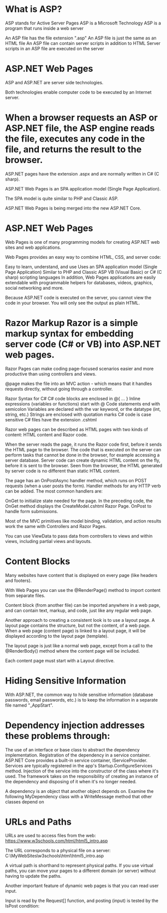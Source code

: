 
What is ASP?
===
ASP stands for Active Server Pages
ASP is a Microsoft Technology
ASP is a program that runs inside a web server

An ASP file has the file extension ".asp"
An ASP file is just the same as an HTML file
An ASP file can contain server scripts in addition to HTML
Server scripts in an ASP file are executed on the server

ASP.NET Web Pages
======
ASP and ASP.NET are server side technologies.

Both technologies enable computer code to be executed by an Internet server.

When a browser requests an ASP or ASP.NET file, the ASP engine reads the file, executes any code in the file, and returns the result to the browser.
======

ASP.NET pages have the extension .aspx and are normally written in C# (C sharp).

ASP.NET Web Pages is an SPA application model (Single Page Application).

The SPA model is quite similar to PHP and Classic ASP.

ASP.NET Web Pages is being merged into the new ASP.NET Core.



ASP.NET Web Pages
=====
Web Pages is one of many programming models for creating ASP.NET web sites and web applications.

Web Pages provides an easy way to combine HTML, CSS, and server code:

Easy to learn, understand, and use
Uses an SPA application model (Single Page Application)
Similar to PHP and Classic ASP
VB (Visual Basic) or C# (C sharp) scripting languages
In addition, Web Pages applications are easily extendable with programmable helpers for databases, videos, graphics, social networking and more.


Because ASP.NET code is executed on the server, you cannot view the code in your browser. You will only see the output as plain HTML.

Razor Markup
Razor is a simple markup syntax for embedding server code (C# or VB) into ASP.NET web pages.
======

Razor Pages can make coding page-focused scenarios easier and more productive than using controllers and views.

@page makes the file into an MVC action - which means that it handles requests directly, without going through a controller. 

Razor Syntax for C#
C# code blocks are enclosed in @{ ... }
Inline expressions (variables or functions) start with @
Code statements end with semicolon
Variables are declared with the var keyword, or the datatype (int, string, etc.)
Strings are enclosed with quotation marks
C# code is case sensitive
C# files have the extension .cshtml

Razor web pages can be described as HTML pages with two kinds of content: HTML content and Razor code.

When the server reads the page, it runs the Razor code first, before it sends the HTML page to the browser. The code that is executed on the server can 
perform tasks that cannot be done in the browser, for example accessing a server database. Server code can create dynamic HTML content on the fly, before it is sent to the browser. Seen from the browser, the HTML generated by server code is no different than static HTML content.

The page has an OnPostAsync handler method, which runs on POST requests (when a user posts the form). Handler methods for any HTTP verb can be added. The most common handlers are:

OnGet to initialize state needed for the page. In the preceding code, the OnGet method displays the CreateModel.cshtml Razor Page.
OnPost to handle form submissions.

Most of the MVC primitives like model binding, validation, and action results work the same with Controllers and Razor Pages.

You can use ViewData to pass data from controllers to views and within views, including partial views and layouts.

Content Blocks
=====
Many websites have content that is displayed on every page (like headers and footers).

With Web Pages you can use the @RenderPage() method to import content from separate files.

Content block (from another file) can be imported anywhere in a web page, and can contain text, markup, and code, just like any regular web page.

Another approach to creating a consistent look is to use a layout page. A layout page contains the structure, but not the content, of a web page. When a web page (content page) is linked to a layout page, it will be displayed according to the layout page (template).

The layout page is just like a normal web page, except from a call to the @RenderBody() method where the content page will be included.

Each content page must start with a Layout directive.

Hiding Sensitive Information
====
With ASP.NET, the common way to hide sensitive information (database passwords, email passwords, etc.) is to keep the information in a separate file named "_AppStart".


Dependency injection addresses these problems through:
=====

The use of an interface or base class to abstract the dependency implementation.
Registration of the dependency in a service container. ASP.NET Core provides a built-in service container, IServiceProvider. Services are typically registered in the app's Startup.ConfigureServices method.
Injection of the service into the constructor of the class where it's used. The framework takes on the responsibility of creating an instance of the dependency and disposing of it when it's no longer needed.

A dependency is an object that another object depends on. Examine the following MyDependency class with a WriteMessage method that other classes depend on

URLs and Paths
========
URLs are used to access files from the web: https://www.w3schools.com/html/html5_intro.asp

The URL corresponds to a physical file on a server: C:\MyWebSites\w3schools\html\html5_intro.asp

A virtual path is shorthand to represent physical paths. If you use virtual paths, you can move your pages to a different domain (or server) without having to update the paths.


Another important feature of dynamic web pages is that you can read user input.

Input is read by the Request[] function, and posting (input) is tested by the IsPost condition:
